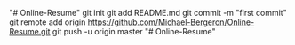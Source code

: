 "# Online-Resume"  git init git add README.md git commit -m "first commit" git remote add origin https://github.com/Michael-Bergeron/Online-Resume.git git push -u origin master
"# Online-Resume" 

